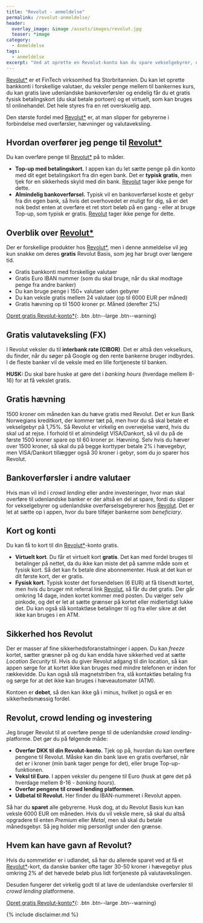 ```yaml
---
title: "Revolut - anmeldelse"
permalink: /revolut-anmeldelse/
header:
  overlay_image: &image /assets/images/revolut.jpg
  teaser: *image
category:
  - Anmeldelse
tags:
  - anmeldelse
excerpt: "Ved at oprette en Revolut-konto kan du spare vekselgebyrer, overførsler tild udlandet, og hævninger. Og det er helt gratis at oprette en konto."
---
```


[Revolut*](https://revolut.com/r/larssk0d8) er et FinTech virksomhed fra Storbritannien. Du kan let oprette bankkonti i forskellige valutaer, du veksler penge mellem til bankernes kurs, du kan gratis lave udenlandske bankoverførsler og endelig får du et gratis fysisk betalingskort (du skal betale portoen) og et virtuelt, som kan bruges til onlinehandel. Det hele styres fra en ret overskuelig app.

Den største fordel med [Revolut*](https://revolut.com/r/larssk0d8) er, at man slipper for gebyrerne i forbindelse med overførsler, hævninger og valutaveksling.

## Hvordan overfører jeg penge til [Revolut*](https://revolut.com/r/larssk0d8)

Du kan overføre penge til [Revolut*](https://revolut.com/r/larssk0d8) på to måder.

- **Top-up med betalingskort.** I appen kan du let sætte penge på din konto med dit eget betalingskort fra din egen bank. Det er **typisk gratis**, men tjek for en sikkerheds skyld med din bank. [Revolut](https://revolut.com/r/larssk0d8) tager ikke penge for dette.
- **Almindelig bankoverførsel.** Typisk vil en bankoverførsel koste et gebyr fra din egen bank, så hvis det overhovedet er muligt for dig, så er det nok bedst enten at overføre et ret stort beløb på en gang - eller at bruge Top-up, som typisk er gratis. [Revolut](https://revolut.com/r/larssk0d8) tager ikke penge for dette.

## Overblik over [Revolut*](https://revolut.com/r/larssk0d8)

Der er forskellige produkter hos [Revolut*](https://revolut.com/r/larssk0d8), men i denne anmeldelse vil jeg kun snakke om deres **gratis** Revolut Basis, som jeg har brugt over længere tid.

- Gratis bankkonti med forskellige valutaer
- Gratis Euro IBAN nummer (som du skal bruge, når du skal modtage penge fra andre banker)
- Du kan bruge penge i 150+ valutaer uden gebyrer
- Du kan veksle gratis mellem 24 valutaer (op til 6000 EUR per måned)
- Gratis hævning op til 1500 kroner pr. Måned (derefter 2%)

[Opret gratis Revolut-konto*](https://revolut.com/r/larssk0d8){: .btn .btn--large .btn--warning}

## Gratis valutaveksling (FX)

I Revolut veksler du til **interbank rate (CIBOR)**. Det er altså den vekselkurs, du finder, når du søger på Google og den rente bankerne bruger indbyrdes. I de fleste banker vil de veksle med en lille fortjeneste til banken.

**HUSK:** Du skal bare huske at gøre det i _banking hours_ (hverdage mellem 8-16) for at få vekslet gratis.

## Gratis hævning

1500 kroner om måneden kan du hæve gratis med Revolut. Det er kun Bank Norwegians kreditkort, der kommer tæt på, men hvor du så skal betale et vekselgebyr på 1,75%. Så Revolut er virkelig en overvejelse værd, hvis du skal ud at rejse. I forhold til et almindeligt VISA/Dankort, så vil du på de første 1500 kroner spare op til 60 kroner pr. Hævning. Selv hvis du hæver over 1500 kroner, så skal du på begge korttyper betale 2% i hævegebyr, men VISA/Dankort tillægger også 30 kroner i gebyr, som du jo sparer hos Revolut.

## Bankoverførsler i andre valutaer

Hvis man vil ind i _crowd lending_ eller andre investeringer, hvor man skal overføre til udenlandske banker er der altså en del at spare, fordi du slipper for vekselgebyrer og udenlandske overførselsgebyrerer hos [Revolut](https://revolut.com/r/larssk0d8). Det er let at sætte op i appen, hvor du bare tilføjer bankerne som _beneficiary_.

## Kort og konti

Du kan få to kort til din [Revolut*](https://revolut.com/r/larssk0d8)-konto gratis.

- **Virtuelt kort**. Du får et virtuelt kort **gratis**. Det kan med fordel bruges til betalinger på nettet, da du ikke kan miste det på samme måde som et fysisk kort. Så det kan fx betale dine abonnementer. Husk at det kun er dit første kort, der er gratis.
- **Fysisk kort**. Typisk koster det forsendelsen (6 EUR) at få tilsendt kortet, men hvis du bruger mit referral link [Revolut](https://revolut.com/r/larssk0d8), så får du det gratis. Der går omkring 14 dage, inden kortet kommer med posten. Du vælger selv pinkode, og det er let at sætte grænser på kortet eller midlertidigt lukke det. Du kan også slå kontaktløse betalinger til og fra eller sikre at det ikke kan bruges i en ATM.

## Sikkerhed hos Revolut

Der er masser af fine sikkerhedsforanstaltninger i appen. Du kan _freeze_ kortet, sætter græsner på og du kan endda have sikkerhed ved at sætte _Location Security_ til. Hvis du giver Revolut adgang til din location, så kan appen sørge for at kortet ikke kan bruges med mindre telefonen er inden for rækkevidde. Du kan også slå magnetstriben fra, slå kontaktløs betaling fra og sørge for at det ikke kan bruges i hæveautomater (ATM).

Kontoen er **debet**, så den kan ikke gå i minus, hvilket jo også er en sikkerhedsmæssig fordel.

## Revolut, crowd lending og investering

Jeg bruger Revolut til at overføre penge til de udenlandske _crowd lending_-platforme. Det gør du på følgende måde:

- **Overfør DKK til din Revolut-konto.** Tjek op på, hvordan du kan overføre pengene til Revolut. Måske kan din bank lave en gratis overførsel, når det er i kroner (min bank tager penge for det), eller bruge Top-up-funktionen.
- **Veksl til Euro**. I appen veksler du pengene til Euro (husk at gøre det på hverdage mellem 8-16 - _banking hours_).
- **Overfør pengene til crowd lending platformen**. 
- **Udbetal til Revolut.** Her finder du IBAN-nummeret i Revolut appen.

Så har du **sparet** alle gebyrerne. Husk dog, at du Revolut Basis kun kan veksle 6000 EUR om måneden. Hvis du vil veksle mere, så skal du altså opgradere til enten _Premium_ eller _Metal_, men så skal du betale månedsgebyr. Så jeg holder mig personligt under den grænse.

## Hvem kan have gavn af Revolut?

Hvis du sommetider er i udlandet, så har du allerede sparet ved at få et [Revolut*](https://revolut.com/r/larssk0d8)-kort, da danske banker ofte tager 30-50 kroner i hævegebyr plus omkring 2% af det hævede beløb plus lidt fortjeneste på valutavekslingen. 

Desuden fungerer det virkelig godt til at lave de udenlandske overførsler til _crowd lending_ platformene.

[Opret gratis Revolut-konto*](https://revolut.com/r/larssk0d8){: .btn .btn--large .btn--warning}

{% include disclaimer.md %}
